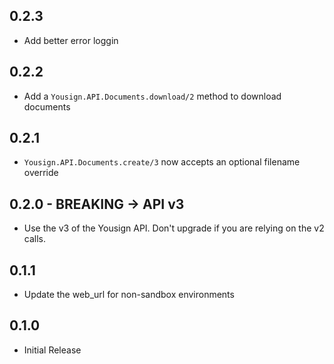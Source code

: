 ## 0.2.3

- Add better error loggin

## 0.2.2

- Add a `Yousign.API.Documents.download/2` method to download documents

## 0.2.1

- `Yousign.API.Documents.create/3` now accepts an optional filename override

## 0.2.0 - BREAKING -> API v3

- Use the v3 of the Yousign API. Don't upgrade if you are relying on the v2 calls.

## 0.1.1

- Update the web_url for non-sandbox environments

## 0.1.0

- Initial Release